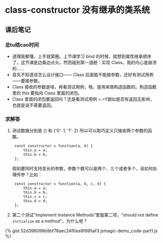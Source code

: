 # class-constructor 没有继承的类系统

## 课后笔记

### 总tu结cao时间

* 道理我都懂，上手就蒙圈。上节课学习 bind 的时候，就想到属性继承顺序了，这节课是边看边点头。然而碰到第一道题：实现 Class，我的内心是崩溃的……
* 首先不知道该怎么设计接口—— Class 后面能不能接参数，还好有测试用例——要接参数。
* Class 接收的参数是啥，再看测试用例，哦，是用来做构造函数的。构造函数里的 this 要指向 Class 里面的闭包。
* Class 里面的闭包要返回吗？还是看测试用例 =.=!!貌似是否有返回无影响，也就是说不需要返回。

### 求解答
1. 测试数据分别是 {} 和 {'0': 1, '1': 2} 所以可以取巧定义只接收两个参数的函数。
        
        const constructor = function(a, b) {
            this.a = a;
            this.b = b;
        };

    假如要同时支持变长的参数，参数个数可以是两个、三个或者多个，该如何处理传参？比如：
        
        const constructor = function(a, b, c, d) {
            this.a = a;
            this.b = b;
            this.c = c;
            this.d = d;
        };


2. 第二个测试“Implement Instance Methods”里面第二项，“should not define `initialize` as a method”，为什么呢？

<script src="https://gist.github.com/hit1024/52d396098b9bf78aec24f0ea9f895af3.js"></script>
{% gist 52d396098b9bf78aec24f0ea9f895af3 jsmagic-demo_code-part1.js %}


